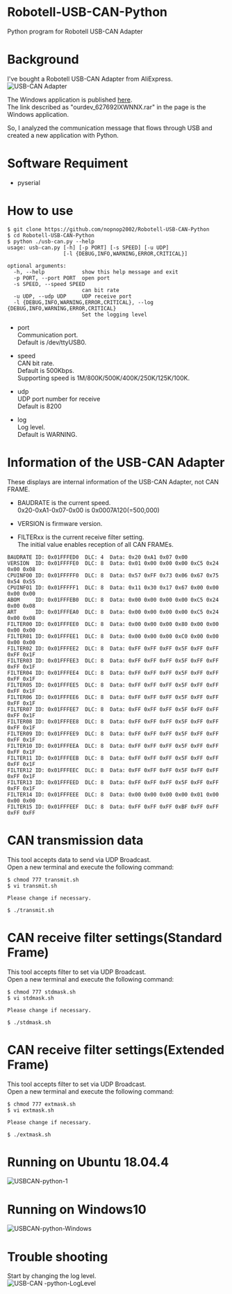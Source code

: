 # Robotell-USB-CAN-Python
Python program for Robotell USB-CAN Adapter


# Background   
I've bought a Robotell USB-CAN Adapter from AliExpress.   
![USB-CAN Adapter](https://user-images.githubusercontent.com/6020549/86798040-52d73e80-c0ab-11ea-802c-93aa918e1067.JPG)

The Windows application is published [here](https://www.amobbs.com/thread-4651667-1-1.html).   
The link described as "ourdev_627692IXWNNX.rar" in the page is the Windows application.   

So, I analyzed the communication message that flows through USB and created a new application with Python.

# Software Requiment   
- pyserial

# How to use   
```
$ git clone https://github.com/nopnop2002/Robotell-USB-CAN-Python
$ cd Robotell-USB-CAN-Python
$ python ./usb-can.py --help
usage: usb-can.py [-h] [-p PORT] [-s SPEED] [-u UDP]
                  [-l {DEBUG,INFO,WARNING,ERROR,CRITICAL}]

optional arguments:
  -h, --help            show this help message and exit
  -p PORT, --port PORT  open port
  -s SPEED, --speed SPEED
                        can bit rate
  -u UDP, --udp UDP     UDP receive port
  -l {DEBUG,INFO,WARNING,ERROR,CRITICAL}, --log {DEBUG,INFO,WARNING,ERROR,CRITICAL}
                        Set the logging level
```

- port   
  Communication port.   
  Default is /dev/ttyUSB0.   

- speed   
  CAN bit rate.   
  Default is 500Kbps.   
  Supporting speed is 1M/800K/500K/400K/250K/125K/100K.   

- udp   
  UDP port number for receive   
  Default is 8200   

- log   
  Log level.   
  Default is WARNING.   

# Information of the USB-CAN Adapter   
These displays are internal information of the USB-CAN Adapter, not CAN FRAME.   

- BAUDRATE is the current speed.   
 0x20-0xA1-0x07-0x00 is 0x0007A120(=500,000)   

- VERSION is firmware version.   

- FILTERxx is the current receive filter setting.   
 The initial value enables reception of all CAN FRAMEs.   

```
BAUDRATE ID: 0x01FFFED0  DLC: 4  Data: 0x20 0xA1 0x07 0x00
VERSION  ID: 0x01FFFFE0  DLC: 8  Data: 0x01 0x00 0x00 0x00 0xC5 0x24 0x00 0x08
CPUINFO0 ID: 0x01FFFFF0  DLC: 8  Data: 0x57 0xFF 0x73 0x06 0x67 0x75 0x54 0x55
CPUINFO1 ID: 0x01FFFFF1  DLC: 8  Data: 0x11 0x30 0x17 0x67 0x00 0x00 0x00 0x00
ABOM     ID: 0x01FFFEB0  DLC: 8  Data: 0x00 0x00 0x00 0x00 0xC5 0x24 0x00 0x08
ART      ID: 0x01FFFEA0  DLC: 8  Data: 0x00 0x00 0x00 0x00 0xC5 0x24 0x00 0x08
FILTER00 ID: 0x01FFFEE0  DLC: 8  Data: 0x00 0x00 0x00 0x80 0x00 0x00 0x00 0x00
FILTER01 ID: 0x01FFFEE1  DLC: 8  Data: 0x00 0x00 0x00 0xC0 0x00 0x00 0x00 0x00
FILTER02 ID: 0x01FFFEE2  DLC: 8  Data: 0xFF 0xFF 0xFF 0x5F 0xFF 0xFF 0xFF 0x1F
FILTER03 ID: 0x01FFFEE3  DLC: 8  Data: 0xFF 0xFF 0xFF 0x5F 0xFF 0xFF 0xFF 0x1F
FILTER04 ID: 0x01FFFEE4  DLC: 8  Data: 0xFF 0xFF 0xFF 0x5F 0xFF 0xFF 0xFF 0x1F
FILTER05 ID: 0x01FFFEE5  DLC: 8  Data: 0xFF 0xFF 0xFF 0x5F 0xFF 0xFF 0xFF 0x1F
FILTER06 ID: 0x01FFFEE6  DLC: 8  Data: 0xFF 0xFF 0xFF 0x5F 0xFF 0xFF 0xFF 0x1F
FILTER07 ID: 0x01FFFEE7  DLC: 8  Data: 0xFF 0xFF 0xFF 0x5F 0xFF 0xFF 0xFF 0x1F
FILTER08 ID: 0x01FFFEE8  DLC: 8  Data: 0xFF 0xFF 0xFF 0x5F 0xFF 0xFF 0xFF 0x1F
FILTER09 ID: 0x01FFFEE9  DLC: 8  Data: 0xFF 0xFF 0xFF 0x5F 0xFF 0xFF 0xFF 0x1F
FILTER10 ID: 0x01FFFEEA  DLC: 8  Data: 0xFF 0xFF 0xFF 0x5F 0xFF 0xFF 0xFF 0x1F
FILTER11 ID: 0x01FFFEEB  DLC: 8  Data: 0xFF 0xFF 0xFF 0x5F 0xFF 0xFF 0xFF 0x1F
FILTER12 ID: 0x01FFFEEC  DLC: 8  Data: 0xFF 0xFF 0xFF 0x5F 0xFF 0xFF 0xFF 0x1F
FILTER13 ID: 0x01FFFEED  DLC: 8  Data: 0xFF 0xFF 0xFF 0x5F 0xFF 0xFF 0xFF 0x1F
FILTER14 ID: 0x01FFFEEE  DLC: 8  Data: 0x00 0x00 0x00 0x00 0x01 0x00 0x00 0x00
FILTER15 ID: 0x01FFFEEF  DLC: 8  Data: 0xFF 0xFF 0xFF 0xBF 0xFF 0xFF 0xFF 0xFF
```

# CAN transmission data
This tool accepts data to send via UDP Broadcast.   
Open a new terminal and execute the following command:   
```
$ chmod 777 transmit.sh
$ vi transmit.sh

Please change if necessary.

$ ./transmit.sh
```

# CAN receive filter settings(Standard Frame)
This tool accepts filter to set via UDP Broadcast.   
Open a new terminal and execute the following command:   
```
$ chmod 777 stdmask.sh
$ vi stdmask.sh

Please change if necessary.

$ ./stdmask.sh
```

# CAN receive filter settings(Extended Frame)
This tool accepts filter to set via UDP Broadcast.   
Open a new terminal and execute the following command:   
```
$ chmod 777 extmask.sh
$ vi extmask.sh

Please change if necessary.

$ ./extmask.sh
```

# Running on Ubuntu 18.04.4
![USBCAN-python-1](https://user-images.githubusercontent.com/6020549/86798048-55399880-c0ab-11ea-844d-5823554deff7.jpg)

# Running on Windows10
![USBCAN-python-Windows](https://user-images.githubusercontent.com/6020549/86865771-9dd46e80-c10a-11ea-9a17-962add35e729.jpg)

# Trouble shooting
Start by changing the log level.   
![USB-CAN -python-LogLevel](https://user-images.githubusercontent.com/6020549/86876808-74bed880-c120-11ea-85d1-6502682dbbdf.jpg)
